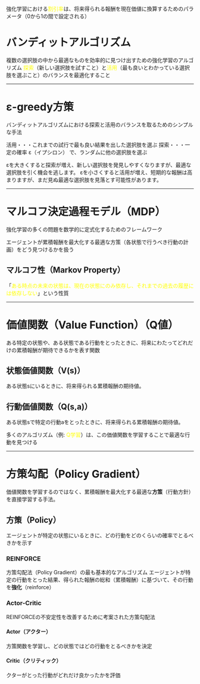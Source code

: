 強化学習における<font color="#ffff00">割引率</font>は、将来得られる報酬を現在価値に換算するためのパラメータ（0から1の間で設定される）
# バンディットアルゴリズム
複数の選択肢の中から最適なものを効率的に見つけ出すための強化学習のアルゴリズム
<font color="#ffff00">探索</font>（新しい選択肢を試すこと）と<font color="#ffff00">活用</font>（最も良いとわかっている選択肢を選ぶこと）のバランスを最適化すること

---
# **ε-greedy方策**
バンディットアルゴリズムにおける探索と活用のバランスを取るためのシンプルな手法

活用・・・これまでの試行で最も良い結果を出した選択肢を選ぶ
探索・・・一定の確率 ε（イプシロン） で、ランダムに他の選択肢を選ぶ

εを大きくすると探索が増え、新しい選択肢を発見しやすくなりますが、最適な選択肢を引く機会を逃します。
εを小さくすると活用が増え、短期的な報酬は高まりますが、まだ見ぬ最適な選択肢を見落とす可能性があります。

---
# **マルコフ決定過程モデル（MDP）**
強化学習の多くの問題を数学的に定式化するためのフレームワーク

エージェントが累積報酬を最大化する最適な方策（各状態で行うべき行動の計画）をどう見つけるかを扱う
## **マルコフ性（Markov Property）**
「<font color="#ffff00">ある時点の未来の状態は、現在の状態にのみ依存し、それまでの過去の履歴には依存しない</font>」という性質

---
# 価値関数（Value Function）（Q値）
ある特定の状態や、ある状態である行動をとったときに、将来にわたってどれだけの累積報酬が期待できるかを表す関数
## 状態価値関数（V(s)）
ある状態sにいるときに、将来得られる累積報酬の期待値。
## 行動価値関数（Q(s,a)） 
ある状態sで特定の行動aをとったときに、将来得られる累積報酬の期待値。

多くのアルゴリズム（例: <font color="#ffff00">Q学習</font>）は、この価値関数を学習することで最適な行動を見つける

---
# **方策勾配（Policy Gradient）**
価値関数を学習するのではなく、累積報酬を最大化する最適な**方策**（行動方針）を直接学習する手法。
## 方策（Policy）
エージェントが特定の状態にいるときに、どの行動をどのくらいの確率でとるべきかを示す
### REINFORCE
方策勾配法（Policy Gradient）の最も基本的なアルゴリズム
エージェントが特定の行動をとった結果、得られた報酬の総和（累積報酬）に基づいて、その行動を**強化**（reinforce）
### Actor-Critic
REINFORCEの不安定性を改善するために考案された方策勾配法
#### Actor（アクター）
方策関数を学習し、どの状態ではどの行動をとるべきかを決定
#### Critic（クリティック）
クターがとった行動がどれだけ良かったかを評価